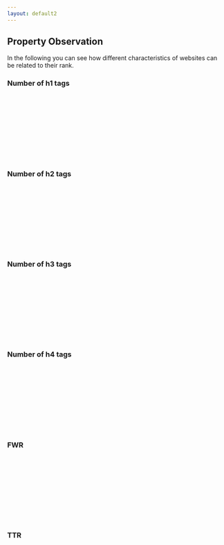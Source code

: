 ```yaml
---
layout: default2
---
```


## Property Observation


<article class="uk-article">
    In the following you can see how different characteristics of websites can be related to their rank.
</article>

<div class="uk-grid uk-child-width-1-2 uk-margin-medium">
    <div>
        <div class="uk-card uk-card-default uk-padding-small uk-text-center">
            <div class="uk-card-header">
                <h3> Number of h1 tags </h3>
            </div>
            <div class="uk-card-body uk-height-medium">
                <svg id="ID01" class="uk-height-1-1 uk-width-1-1"></svg>
            </div>
        </div>
    </div>
    <div>
        <div class="uk-card uk-card-default uk-padding-small uk-text-center">
            <div class="uk-card-header">
                <h3> Number of h2 tags</h3>
            </div>
            <div class="uk-card-body uk-height-medium">
                <svg id="ID02" class="uk-height-1-1 uk-width-1-1"></svg>
            </div>
        </div>
    </div>
</div>

<div class="uk-grid uk-child-width-1-2">
    <div>
        <div class="uk-card uk-card-default uk-padding-small uk-text-center">
            <div class="uk-card-header">
                <h3> Number of h3 tags</h3>
            </div>
            <div class="uk-card-body uk-height-medium">
                <svg id="ID03" class="uk-height-1-1 uk-width-1-1"></svg>
            </div>
        </div>
    </div>
    <div>
        <div class="uk-card uk-card-default uk-padding-small uk-text-center">
            <div class="uk-card-header">
                <h3> Number of h4 tags</h3>
            </div>
            <div class="uk-card-body uk-height-medium">
                <svg id="ID04" class="uk-height-1-1 uk-width-1-1"></svg>
            </div>
        </div>
    </div>
</div>

<div class="uk-grid uk-child-width-1-2">
    <div>
        <div class="uk-card uk-card-default uk-padding-small uk-text-center">
            <div class="uk-card-header">
                <h3> FWR</h3>
            </div>
            <div class="uk-card-body uk-height-medium">
                <svg id="ID05" class="uk-height-1-1 uk-width-1-1"></svg>
            </div>
        </div>
    </div>
    <div>
        <div class="uk-card uk-card-default uk-padding-small uk-text-center">
            <div class="uk-card-header">
                <h3> TTR</h3>
            </div>
            <div class="uk-card-body uk-height-medium">
                <svg id="ID06" class="uk-height-1-1 uk-width-1-1"></svg>
            </div>
        </div>
    </div>
</div>


<!-- 
<div id="selector" class="uk-form-custom=target: true">
    <select>
        <option> h1 Word Count</option>
        <option> h2 Word Count</option>
    </select>
</div>-->



<script>
    //test2();
    box_plot("js/24.6.2024.all_queries_domains_with_ranks_and_snapshots.csv", "#ID01", "h1 Word Count");
    box_plot("js/24.6.2024.all_queries_domains_with_ranks_and_snapshots.csv", "#ID02", "h2 Word Count");
    box_plot("js/24.6.2024.all_queries_domains_with_ranks_and_snapshots.csv", "#ID03", "h3 Word Count");
    box_plot("js/24.6.2024.all_queries_domains_with_ranks_and_snapshots.csv", "#ID04", "h4 Word Count");
    box_plot("js/24.6.2024.all_queries_domains_with_ranks_and_snapshots.csv", "#ID05", "FWR");
    box_plot("js/24.6.2024.all_queries_domains_with_ranks_and_snapshots.csv", "#ID06", "TTR");    
</script>